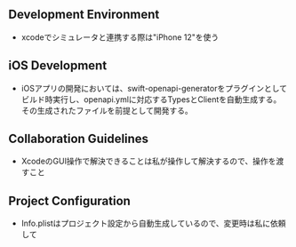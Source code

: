 ## Development Environment
- xcodeでシミュレータと連携する際は"iPhone 12"を使う

## iOS Development
- iOSアプリの開発においては、swift-openapi-generatorをプラグインとしてビルド時実行し、openapi.ymlに対応するTypesとClientを自動生成する。その生成されたファイルを前提として開発する。

## Collaboration Guidelines
- XcodeのGUI操作で解決できることは私が操作して解決するので、操作を渡すこと

## Project Configuration
- Info.plistはプロジェクト設定から自動生成しているので、変更時は私に依頼して